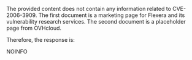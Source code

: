 The provided content does not contain any information related to CVE-2006-3909. The first document is a marketing page for Flexera and its vulnerability research services. The second document is a placeholder page from OVHcloud.

Therefore, the response is:

NOINFO